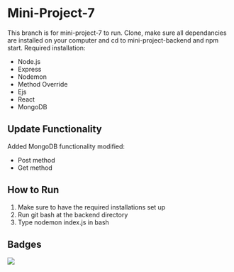 # Mini-Project-7
This branch is for mini-project-7 to run. Clone, make sure all dependancies are installed on your computer and cd to mini-project-backend and npm start.
Required installation:
- Node.js
- Express
- Nodemon
- Method Override
- Ejs
- React
- MongoDB

## Update Functionality
Added MongoDB functionality modified:
- Post method
- Get method

## How to Run
1. Make sure to have the required installations set up
2. Run git bash at the backend directory
3. Type nodemon index.js in bash

## Badges
<a href="https://codeclimate.com/github/LooseEndedPal/Modern-Web-Technologies-Archive/maintainability"><img src="https://api.codeclimate.com/v1/badges/7423b9e695feed0888a7/maintainability" /></a>